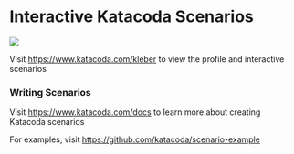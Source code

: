 # Interactive Katacoda Scenarios

[![](http://shields.katacoda.com/katacoda/kleber/count.svg)](https://www.katacoda.com/kleber "Get your profile on Katacoda.com")

Visit https://www.katacoda.com/kleber to view the profile and interactive scenarios

### Writing Scenarios
Visit https://www.katacoda.com/docs to learn more about creating Katacoda scenarios

For examples, visit https://github.com/katacoda/scenario-example
